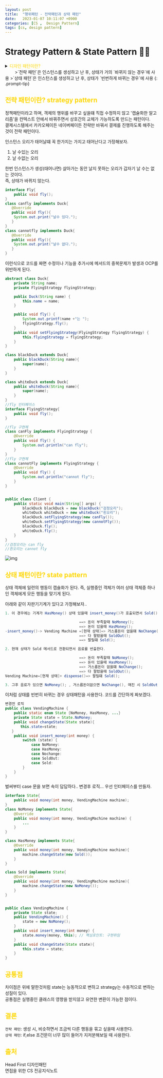 ```yaml
---
layout: post
title:  "행위패턴 - 전략패턴과 상태 패턴"
date:   2023-01-07 10:11:07 +0900
categories: [CS ,  Design Pattern]
tags: [cs, design pattern]
---
```

# Strategy Pattern & State Pattern 🧙‍♂️

<details>
<summary><span style="color: gold"> 디자인 패턴이란? </span></summary>
<div markdown="1">
## <span style="color: gold"> 디자인 패턴이란? </span>
- 디자인 패턴은 소프트웨어 공학의 소프트웨어 설계에서 공통으로 발생하는 문제를 자주 쓰이는 설계 방법을 정리한 패턴이다.
- 디자인 패턴을 참고하여 개발하면 효율성과 유지보수성, 운용성이 높아지며, 프로그램 최적화가 된다고 한다.
　 

디자인 패턴을 목적과 범위로 나눌수 있다

|구분|유형|설명|
|:---:|:---:|:---|
| |생성|객체 인스턴스 생성에 관여, 클래스 정의와 객체 생성 방식을 구조화, 캡슐화를 수행|
|목적|구조|더 큰 구조 형성 목적으로 클래스나 객체의 조합을 다루는 패턴|
|    |행위|클래스나 객체들이 상호작용하는 방법과 역할 분담을 다루는 패턴|
|범위|클래스|클래스간 관련성(상속), 컴파일 시 정적으로 결정|
|    |객체|객체 간 관련성을 다루는 패턴, 런타임 시 동적으로 결정|

---
</div>
</details>
　　
>`전략 패턴`은 인스턴스를 생성하고 난 후, 상태가 거의 `바뀌지 않는 경우`에 사용   
>`상태 패턴`은 인스턴스를 생성하고 난 후, 상태가 `빈번하게 바뀌는 경우`에 사용  
{: .prompt-tip}  

## <span style="color: gold"> 전략 패턴이란? strategy pattern </span>
정책패턴이라고 하며, 객체의 행위를 바꾸고 싶을떄 직접 수정하지 않고 '캡슐화한 알고리즘'을 컨텍스트 안에서 바꿔주면서 상호간의 교체가 가능하도록 만드는 패턴이다.  
결제시스템에서 카카오페이든 네이버페이든 전략만 바꿔서 결제를 진행하도록 해주는 것이 전략 패턴이다.  

인스턴스 오리가 태어날떄 꼭 한가지는 가지고 태어난다고 가정해보자.
1. 날 수있는 오리
2. 날 수없는 오리
   
한번 인스턴스가 생성(태어나면) 살아가는 동안 날지 못하는 오리가 갑자기 날 수는 없는 것이다.  
즉, 상태가 바뀌지 않는다.
```java
interface Fly{
    public void fly();
}
class canfly implements Duck{
   @Override
   public void fly(){
    System.out.print("날수 있다.");
   } 
}
class cannotfly implements Duck{
   @Override
   public void fly(){
    System.out.print("날수 없다.");
   } 
}
```
이런식으로 코드를 짜면 수정이나 기능을 추가시에 메서드의 중복문제가 발생과 OCP를 위반하게 된다.  

```java
abstract class Duck{
    private String name;
    private FlyingStrategy flyingStrategy;

    public Duck(String name) {
        this.name = name;
    }

    public void fly() {
        System.out.printf(name +"는 ");
        flyingStrategy.fly();
    }
    public void setFlyingStrategy(FlyingStrategy flyingStrategy) {
        this.flyingStrategy = flyingStrategy;
    }
}

class blackDuck extends Duck{
    public blackDuck(String name){
        super(name);
    }
}

class whiteDuck extends Duck{
    public whiteDuck(String name){
        super(name);
    }
}
//fly 인터페이스
interface FlyingStrategy{
    public void fly();
}

//fly 구현체
class canFly implements FlyingStrategy {
    @Override
    public void fly() {
        System.out.println("can fly");
    }
}
//fly 구현체
class cannotFly implements FlyingStrategy {
    @Override
    public void fly() {
        System.out.println("cannot fly");
    }
}


public class Client {
    public static void main(String[] args) {
        blackDuck blackDuck = new blackDuck("검정오리");
        whiteDuck whiteDuck = new whiteDuck("흰오리");
        blackDuck.setFlyingStrategy(new canFly());
        whiteDuck.setFlyingStrategy(new cannotFly());
        blackDuck.fly();
        whiteDuck.fly();
    }
}
//검정오리는 can fly
//흰오리는 cannot fly
```
![img](https://github.com/msKim92/msKim92.github.io/blob/main/images/design/%EC%A0%84%EB%9E%B5%ED%8C%A8%ED%84%B4.png?raw=true)

## <span style="color: gold"> 상태 패턴이란? state pattern</span>
상태 객체에 일련의 행동이 캡슐화가 된다. 즉, 실행중인 객체가 여러 상태 객체중 하나인 객체에게 모든 행동을 맞기게 된다.


아래와 같이 자판기기계가 있다고 가정해보자..
```java
1. 이 경우에는 기계가 HasMoney() 상태 있을때 insert_money()가 호출되면서 Sold() 상태로 전환된다.  

                                  ==> 돈이 부족할때 NoMoney();
                                  ==> 돈이 있을때 HasMoney();
-insert_money()-> Vending Machine =[현재 상태]=> 거스름돈이 없을떄 NoChange();
                                  ==> 다 팔렸을때 SoldOut();
                                  ==> 팔릴떄 Sold();

2. 현재 상태가 Sold 메서드로 전환되면서 음료를 반출한다.

                                  ==> 돈이 부족할때 NoMoney();
                                  ==> 돈이 있을때 HasMoney();
                                  ==> 거스름돈이 없을떄 NoChange();
                                  ==> 다 팔렸을때 SoldOut();
Vending Machine=[현재 상태]+ dispense()=> 팔릴떄 Sold();

3. 그후 음료가 있으면 NoMoney(); , 거스름돈이없으면 NoChange(), 매진 시 SoldOut()으로 이동한다.
```

이처럼 상태를 빈번히 바뀌는 경우 상태패턴을 사용한다.  코드를 간단하게 짜보겠다.
```java
변경전 로직
public class VendingMachine {
    public static enum State {NoMoney, HasMoney, ...}
    private State state = State.NoMoney;
    public void changeState(State state){
       this.state=state;
   }
    public void insert_money(int money) {
        switch (state) {
            case NoMoney:
            case HasMoney:
            case Nochange:
            case SoldOut:
            case Sold:
        }
    }
}
```
벌써부터 case 문을 보면 속이 답답하다..
변경후 로직... 우선 인터페이스를 만들자.
```java
interface State{
    public void money(int money, VendingMachine machine);
}
class NoMoney implements State{
    @Override
    public void money(int money, VendingMachine machine) {
        ...
    }
}

class HasMoney implements State{
    @Override
    public void money(int money, VendingMachine machine){
        machine.changeState(new Sold());
    }
}

class Sold implements State{
    @Override
    public void money(int money, VendingMachine machine){
        machine.changeState(new NoMoney());
    }
}


public class VendingMachine {
    private State state;
    public VendingMachine() {
        state = new NoMoney();
    }
    public void insert_money(int money) {
        state.money(money, this); // 핵심포인트: 구현위임
    }
    public void changeState(State state){
        this.state = state;
    }
}
```


## <span style="color: gold"> 공통점</span>  
차이점은 위에 말한것처럼 state는 능동적으로 변하고 strategy는 수동적으로 변하는 성질이 있다.  
공통점은 실행중인 클래스의 영향을 받지않고 유연한 변환이 가능한 점이다.  

## <span style="color: gold"> 결론</span>  
`전략 패턴`: 생성 시, 비슷하면서 조금씩 다른 행동을 묶고 싶을때 사용한다.  
`상태 패턴`: if,else 조건문이 너무 많이 들어가 지저분해보일 때 사용한다.

## <span style="color: gold"> 출처</span>  
Head First 디자인패턴  
면접을 위한 CS 전공지식노트